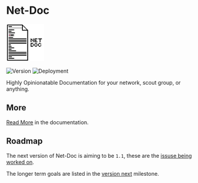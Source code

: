 # Net-Doc

![Logo](./docs/assets/logo.png)

![Version](https://badge.fury.io/gh/longridge-high-school%2Fnet-doc.svg)
![Deployment](https://github.com/longridge-high-school/net-doc/actions/workflows/deployment.yml/badge.svg)

Highly Opinionatable Documentation for your network, scout group, or anything.

## More

[Read More](https://longridge-high-school.github.io/net-doc/) in the
documentation.

## Roadmap

The next version of Net-Doc is aiming to be `1.1`, these are the
[issuse being worked on](https://github.com/Longridge-High-School/net-doc/issues?q=is%3Aopen+is%3Aissue+milestone%3A%22Version+1.1%22).

The longer term goals are listed in the
[version next](https://github.com/Longridge-High-School/net-doc/issues?q=is%3Aopen+is%3Aissue+milestone%3A%22Version+Next%22)
milestone.
